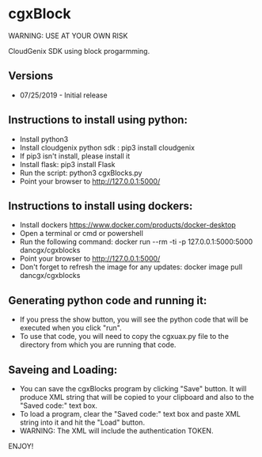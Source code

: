 # cgxBlock

WARNING: USE AT YOUR OWN RISK

CloudGenix SDK using block progarmming.

## Versions
* 07/25/2019 - Initial release

## Instructions to install using python:

* Install python3
* Install cloudgenix python sdk : pip3 install cloudgenix
* If pip3 isn't install, please install it
* Install flask: pip3 install Flask
* Run the script: python3 cgxBlocks.py
* Point your browser to http://127.0.0.1:5000/


## Instructions to install using dockers:

* Install dockers https://www.docker.com/products/docker-desktop
* Open a terminal or cmd or powershell
* Run the following command: docker run --rm -ti -p 127.0.0.1:5000:5000 dancgx/cgxblocks
* Point your browser to http://127.0.0.1:5000/
* Don't forget to refresh the image for any updates: docker image pull dancgx/cgxblocks


## Generating python code and running it:
* If you press the show button, you will see the python code that will be executed when you click "run".
* To use that code, you will need to copy the cgxuax.py file to the directory from which you are running that code.

## Saveing and Loading:
* You can save the cgxBlocks program by clicking "Save" button. It will produce XML string that will be copied to your clipboard and also to the "Saved code:" text box.
* To load a program, clear the "Saved code:" text box and paste XML string into it and hit the "Load" button.
* WARNING: The XML will include the authentication TOKEN.

ENJOY!
